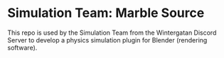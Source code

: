 # Simulation Team: Marble Source

This repo is used by the Simulation Team from the Wintergatan Discord Server to develop a physics simulation plugin for Blender (rendering software).